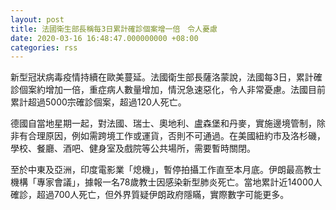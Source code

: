 ```yaml
---
layout: post
title: 法國衛生部長稱每3日累計確診個案增一倍　令人憂慮
date: 2020-03-16 16:48:47.000000000 +08:00
categories: rss
---
```


新型冠狀病毒疫情持續在歐美蔓延。法國衛生部長薩洛蒙說，法國每3日，累計確診個案約增加一倍，重症病人數量增加，情況急速惡化，令人非常憂慮。法國目前累計超過5000宗確診個案，超過120人死亡。

德國自當地星期一起，對法國、瑞士、奧地利、盧森堡和丹麥，實施邊境管制，除非有合理原因，例如需跨境工作或運貨，否則不可通過。在美國紐約市及洛杉磯，學校、餐廳、酒吧、健身室及戲院等公共場所，需要暫時關閉。

至於中東及亞洲，印度電影業「熄機」，暫停拍攝工作直至本月底。伊朗最高教士機構「專家會議」，據報一名78歲教士因感染新型肺炎死亡。當地累計近14000人確診，超過700人死亡，但外界質疑伊朗政府隱瞞，實際數字可能更多。
